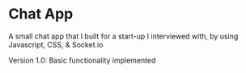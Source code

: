 # Chat App
A small chat app that I built for a start-up I interviewed with, by using Javascript, CSS, & Socket.io

Version 1.0: Basic functionality implemented

